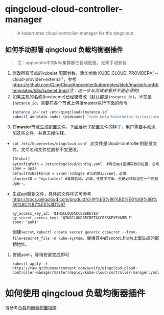 # qingcloud-cloud-controller-manager
> A kubernetes cloud-controller-manager for the qingcloud

## 如何手动部署 qingcloud 负载均衡器插件
> 注：appcenter中的k8s集群都已自动配置，无需手动安装

1. 修改所有节点的kubelet 配置参数，添加参数 KUBE_CLOUD_PROVIDER="--cloud-provider=external"，参考<https://github.com/QingCloudAppcenter/kubernetes/blob/master/confd/templates/k8s/kubelet.tmpl>*(注：这一步从测试来看并不是必须的)*
2. 如果主机的名称(hostname)已经被修改（默认都是`instance_id`），不在是`instance_id`，需要在各个节点上包括master执行下面的命令
    ```bash
    instance_id=`cat /etc/qingcloud/instance-id`
    kubectl annotate nodes {nodename} "node.beta.kubernetes.io/instance-id=${instance_id}" ##请替换nodename
    ```
3. 在**master**节点生成配置文件。下面展示了配置文件的样子，用户需要手动添加这些文件，并且去掉注释。
-  `cat /etc/kubernetes/qingcloud.conf `  此文件是cloud-controller的配置文件，文件名和文件位置都不宜更改。
    ```
    [Global] 
    qyConfigPath = /etc/qingcloud/config.yaml  #青云api密钥存放的位置，必填
    zone = ap2a
    defaultVxNetForLB = vxnet-lddzg8e #lb的默认vxnet，必填
    clusterID = "mycluster" #集群名称，必填，任意字符串，但是必须保证在一个网段内唯一。
    ```
- 生成api密钥文件，具体的文件样式可参考<https://docs.qingcloud.com/product/cli/#%E6%96%B0%E6%89%8B%E6%8C%87%E5%8D%97>
    ```
    qy_access_key_id: 'QINGCLOUDACCESSKEYID'
    qy_secret_access_key: 'QINGCLOUDSECRETACCESSKEYEXAMPLE'
    zone: 'pek1'
    ```
    创建`secret`, `kubectl create secret generic qcsecret --from-file=$secret_file -n kube-system`，替换其中的secret_file为上面生成的密钥地址。

1. 安装yaml，等待安装完成即可
   ```
   kubectl apply -f https://raw.githubusercontent.com/yunify/qingcloud-cloud-controller-manager/master/deploy/kube-cloud-controller-manager.yaml
   ```
   
# 如何使用 qingcloud 负载均衡器插件

请参考[负载均衡器配置指南](docs/configure.md)

